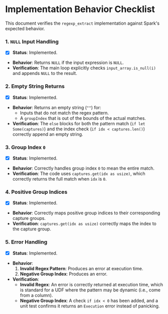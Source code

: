 # Implementation Behavior Checklist

This document verifies the `regexp_extract` implementation against Spark's expected behavior.

### 1. `NULL` Input Handling

- [x] **Status**: Implemented.
- **Behavior**: Returns `NULL` if the input expression is `NULL`.
- **Verification**: The main loop explicitly checks `input_array.is_null(i)` and appends `NULL` to the result.

### 2. Empty String Returns

- [x] **Status**: Implemented.
- **Behavior**: Returns an empty string (`""`) for:
  - Inputs that do not match the regex pattern.
  - A `groupIndex` that is out of the bounds of the actual matches.
- **Verification**: The `else` blocks for both the pattern match (`if let Some(captures)`) and the index check (`if idx < captures.len()`) correctly append an empty string.

### 3. Group Index `0`

- [x] **Status**: Implemented.
- **Behavior**: Correctly handles group index `0` to mean the entire match.
- **Verification**: The code uses `captures.get(idx as usize)`, which correctly returns the full match when `idx` is `0`.

### 4. Positive Group Indices

- [x] **Status**: Implemented.
- **Behavior**: Correctly maps positive group indices to their corresponding capture groups.
- **Verification**: `captures.get(idx as usize)` correctly maps the index to the capture group.

### 5. Error Handling

- [x] **Status**: Implemented.
- **Behavior**:
  1.  **Invalid Regex Pattern**: Produces an error at execution time.
  2.  **Negative Group Index**: Produces an error.
- **Verification**:
  - **Invalid Regex**: An error is correctly returned at execution time, which is standard for a UDF where the pattern may be dynamic (i.e., come from a column).
  - **Negative Group Index**: A check `if idx < 0` has been added, and a unit test confirms it returns an `Execution` error instead of panicking.
